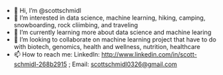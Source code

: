 - 👋 Hi, I’m @scottschmidl
- 👀 I’m interested in data science, machine learning, hiking, camping, snowboarding, rock cliimbing, and traveling
- 🌱 I’m currently learning more about data science and machine learing
- 💞️ I’m looking to collaborate on machine learning project that have to do with biotech, genomics, health and wellness, nutrition, healthcare
- 📫 How to reach me: LinkedIn: http://www.linkedin.com/in/scott-schmidl-268b2915 ; Email: scottschmidl0326@gmail.com

<!---
scottschmidl/scottschmidl is a ✨ special ✨ repository because its `README.md` (this file) appears on your GitHub profile.
You can click the Preview link to take a look at your changes.
--->
